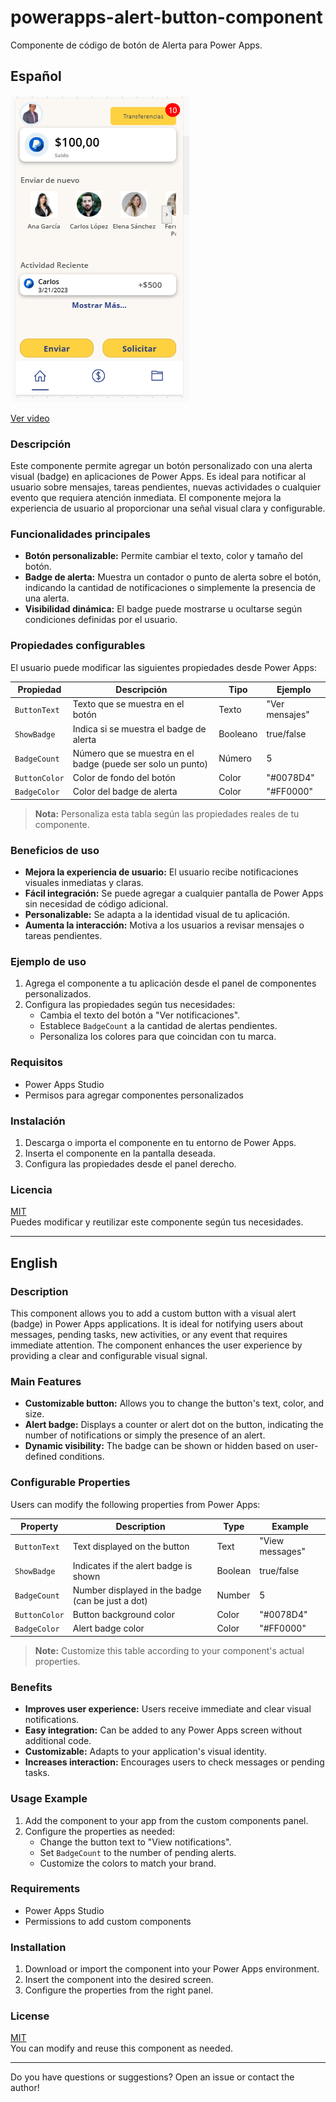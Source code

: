 # powerapps-alert-button-component
Componente de código de botón de Alerta para Power Apps.


## Español

<img src="/app1.png">

<p><p>
<a href="https://youtu.be/1KssB2D2SY0?si=-j22BwquKGNM55Qi">Ver video </a>

<p><p>

### Descripción

Este componente permite agregar un botón personalizado con una alerta visual (badge) en aplicaciones de Power Apps. Es ideal para notificar al usuario sobre mensajes, tareas pendientes, nuevas actividades o cualquier evento que requiera atención inmediata. El componente mejora la experiencia de usuario al proporcionar una señal visual clara y configurable.

### Funcionalidades principales

- **Botón personalizable:** Permite cambiar el texto, color y tamaño del botón.
- **Badge de alerta:** Muestra un contador o punto de alerta sobre el botón, indicando la cantidad de notificaciones o simplemente la presencia de una alerta.
- **Visibilidad dinámica:** El badge puede mostrarse u ocultarse según condiciones definidas por el usuario.

### Propiedades configurables

El usuario puede modificar las siguientes propiedades desde Power Apps:

| Propiedad         | Descripción                                                    | Tipo      | Ejemplo           |
|-------------------|----------------------------------------------------------------|-----------|-------------------|
| `ButtonText`      | Texto que se muestra en el botón                               | Texto     | "Ver mensajes"    |
| `ShowBadge`       | Indica si se muestra el badge de alerta                        | Booleano  | true/false        |
| `BadgeCount`      | Número que se muestra en el badge (puede ser solo un punto)    | Número    | 5                 |
| `ButtonColor`     | Color de fondo del botón                                       | Color     | "#0078D4"         |
| `BadgeColor`      | Color del badge de alerta                                      | Color     | "#FF0000"         |


> **Nota:** Personaliza esta tabla según las propiedades reales de tu componente.

### Beneficios de uso

- **Mejora la experiencia de usuario:** El usuario recibe notificaciones visuales inmediatas y claras.
- **Fácil integración:** Se puede agregar a cualquier pantalla de Power Apps sin necesidad de código adicional.
- **Personalizable:** Se adapta a la identidad visual de tu aplicación.
- **Aumenta la interacción:** Motiva a los usuarios a revisar mensajes o tareas pendientes.

### Ejemplo de uso

1. Agrega el componente a tu aplicación desde el panel de componentes personalizados.
2. Configura las propiedades según tus necesidades:
   - Cambia el texto del botón a "Ver notificaciones".
   - Establece `BadgeCount` a la cantidad de alertas pendientes.
   - Personaliza los colores para que coincidan con tu marca.


### Requisitos

- Power Apps Studio
- Permisos para agregar componentes personalizados

### Instalación

1. Descarga o importa el componente en tu entorno de Power Apps.
2. Inserta el componente en la pantalla deseada.
3. Configura las propiedades desde el panel derecho.

### Licencia

[MIT](LICENSE)  
Puedes modificar y reutilizar este componente según tus necesidades.

---

## English

### Description

This component allows you to add a custom button with a visual alert (badge) in Power Apps applications. It is ideal for notifying users about messages, pending tasks, new activities, or any event that requires immediate attention. The component enhances the user experience by providing a clear and configurable visual signal.

### Main Features

- **Customizable button:** Allows you to change the button's text, color, and size.
- **Alert badge:** Displays a counter or alert dot on the button, indicating the number of notifications or simply the presence of an alert.
- **Dynamic visibility:** The badge can be shown or hidden based on user-defined conditions.

### Configurable Properties

Users can modify the following properties from Power Apps:

| Property          | Description                                                    | Type      | Example           |
|-------------------|----------------------------------------------------------------|-----------|-------------------|
| `ButtonText`      | Text displayed on the button                                   | Text      | "View messages"   |
| `ShowBadge`       | Indicates if the alert badge is shown                          | Boolean   | true/false        |
| `BadgeCount`      | Number displayed in the badge (can be just a dot)              | Number    | 5                 |
| `ButtonColor`     | Button background color                                        | Color     | "#0078D4"         |
| `BadgeColor`      | Alert badge color                                              | Color     | "#FF0000"         |


> **Note:** Customize this table according to your component's actual properties.

### Benefits

- **Improves user experience:** Users receive immediate and clear visual notifications.
- **Easy integration:** Can be added to any Power Apps screen without additional code.
- **Customizable:** Adapts to your application's visual identity.
- **Increases interaction:** Encourages users to check messages or pending tasks.

### Usage Example

1. Add the component to your app from the custom components panel.
2. Configure the properties as needed:
   - Change the button text to "View notifications".
   - Set `BadgeCount` to the number of pending alerts.
   - Customize the colors to match your brand.

### Requirements

- Power Apps Studio
- Permissions to add custom components

### Installation

1. Download or import the component into your Power Apps environment.
2. Insert the component into the desired screen.
3. Configure the properties from the right panel.

### License

[MIT](LICENSE)  
You can modify and reuse this component as needed.

---

Do you have questions or suggestions? Open an issue or contact the author!